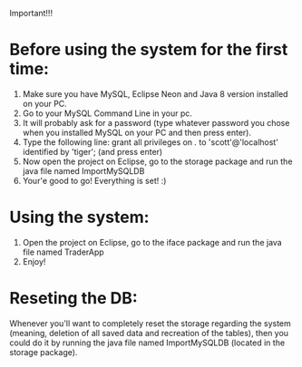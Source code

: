 Important!!!

Before using the system for the first time:
==========================================

1. Make sure you have MySQL, Eclipse Neon and Java 8 version installed on your PC. 
2. Go to your MySQL Command Line in your pc.
3. It will probably ask for a password
   (type whatever password you chose when you installed MySQL on your PC
   and then press enter).
4. Type the following line:
   grant all privileges on *.* to 'scott'@'localhost' identified by 'tiger';
   (and press enter)
5. Now open the project on Eclipse, go to the storage package and run the java file named ImportMySQLDB
6. Your'e good to go! Everything is set! :)


Using the system:
================

1. Open the project on Eclipse, go to the iface package and run the java file named TraderApp
2. Enjoy!


Reseting the DB:
===============

Whenever you'll want to completely reset the storage regarding the system
(meaning, deletion of all saved data and recreation of the tables),
then you could do it by running the java file named ImportMySQLDB (located in the storage package).
